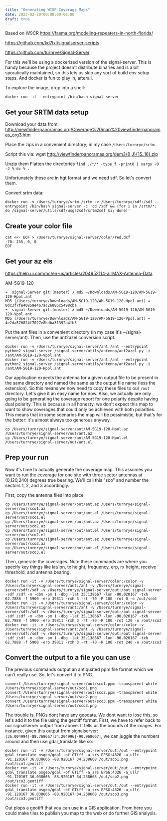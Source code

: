 ```yaml
---
title: "Generating WISP Coverage Maps"
date: 2023-02-20T00:00:00-06:00
draft: true
---
```


Based on W9CR https://fasma.org/modeling-repeaters-in-north-florida/


https://github.com/kd7lxl/signalserver-scripts

https://github.com/turnrye/Signal-Server

For this we'll be using a dockerized version of the signal-server. This is handy because the project doesn't distribute binaries and is a bit sporatically maintained, so this lets us skip any sort of build env setup steps. And docker is fun to play in, afterall. 

To explore the image, drop into a shell:

```
docker run -it --entrypoint /bin/bash signal-server
```

## Get your SRTM data setup

Download your data from:
http://viewfinderpanoramas.org/Coverage%20map%20viewfinderpanoramas_org3.htm

Place the zips in a convenient directory; in my case `/Users/turnrye/srtm`.

Script this via:
wget http://viewfinderpanoramas.org/dem3/{I,J}{15..16}.zip


Unzip them
Flatten the directories `find ./*/* -type f -print0 | xargs -0 -J % mv % .`

Unfortunately these are in hgt format and we need sdf. So let's convert them.

Convert srtm data:
```
docker run -v /Users/turnrye/srtm:/srtm -v /Users/turnrye/sdf:/sdf --entrypoint /bin/bash signal-server -c 'cd /sdf && (for i in /srtm/*; do /signal-server/utils/sdf/usgs2sdf/srtm2sdf $i; done)'
```

## Create your color file

```
cat <<- EOF > /Users/turnrye/signal-server/color/red.dcf
-70: 255, 0, 0
EOF
```

## Get your az els

https://help.ui.com/hc/en-us/articles/204952114-airMAX-Antenna-Data

AM-5G19-120
```
➜  signal-Server git:(master) ✗ md5 ~/Downloads/AM-5G19-120/AM-5G19-120-Hpol.ant
MD5 (/Users/turnrye/Downloads/AM-5G19-120/AM-5G19-120-Hpol.ant) = 0dc3f7fe40859e467ac26086c5498cba
➜  signal-Server git:(master) ✗ md5 ~/Downloads/AM-5G19-120/AM-5G19-120-Vpol.ant
MD5 (/Users/turnrye/Downloads/AM-5G19-120/AM-5G19-120-Vpol.ant) = 4e2da576824f7027e8bdba31392a4fb3
```

Put the ant files in a convenient directory (in my case it's ~/signal-server/ant). Then, use the ant2azel conversion script.

```
docker run -v /Users/turnrye/signal-server/ant:/ant --entrypoint python2 signal-server /signal-server/utils/antenna/ant2azel.py -i /ant/AM-5G19-120-Vpol.ant
docker run -v /Users/turnrye/signal-server/ant:/ant --entrypoint python2 signal-server /signal-server/utils/antenna/ant2azel.py -i /ant/AM-5G19-120-Hpol.ant
```

Our application expects the antenna for a given output file to be present in the same directory and named the same as the output file name (less the extension). So this means we now need to copy these files to our `/out` directory. Let's give it an easy name for now. Also, we actually are only going to be generating the coverage report for one polarity despite having dual polarity. This is because in all honesty, we don't expect this map to want to show coverages that could only be achieved with both polarities. This means that in some scenarios the map will be pessimistic, but that's for the better: it's almost always too generous anyway.

```
cp /Users/turnrye/signal-server/ant/AM-5G19-120-Hpol.az /Users/turnrye/signal-server/out/ant.az
cp /Users/turnrye/signal-server/ant/AM-5G19-120-Hpol.el /Users/turnrye/signal-server/out/ant.el
```

## Prep your run

Now it's time to actually generate the coverage map. This assumes you want to run the coverage for one site with three sector antennas at (0,120,240) degrees true bearing. We'll call this "sco" and number the sectors 1, 2, and 3 accordingly.

First, copy the antenna files into place
```
cp /Users/turnrye/signal-server/out/ant.az /Users/turnrye/signal-server/out/sco1.az
cp /Users/turnrye/signal-server/out/ant.el /Users/turnrye/signal-server/out/sco1.el
cp /Users/turnrye/signal-server/out/ant.az /Users/turnrye/signal-server/out/sco2.az
cp /Users/turnrye/signal-server/out/ant.el /Users/turnrye/signal-server/out/sco2.el
cp /Users/turnrye/signal-server/out/ant.az /Users/turnrye/signal-server/out/sco3.az
cp /Users/turnrye/signal-server/out/ant.el /Users/turnrye/signal-server/out/sco3.el
```

Then, generate the coverages. Note these commands are where you specify key things like lat/lon, tx height, frequency, erp, rx height, receive threshold, and antenna bearing.

```
docker run -it -v /Users/turnrye/signal-server/color:/color -v /Users/turnrye/signal-server/ant:/ant -v /Users/turnrye/signal-server/sdf:/sdf -v /Users/turnrye/signal-server/out:/out signal-server -sdf /sdf -m -dbm -pm 1 -dbg -lat 35.138667 -lon -90.020167 -txh 62.7888 -f 5900 -erp 39811 -rxh 3 -rt -70 -R 100 -rot 0 -o /out/sco1
docker run -it -v /Users/turnrye/signal-server/color:/color -v /Users/turnrye/signal-server/ant:/ant -v /Users/turnrye/signal-server/sdf:/sdf -v /Users/turnrye/signal-server/out:/out signal-server -sdf /sdf -m -dbm -pm 1 -dbg -lat 35.138667 -lon -90.020167 -txh 62.7888 -f 5900 -erp 39811 -rxh 3 -rt -70 -R 100 -rot 120 -o /out/sco2
docker run -it -v /Users/turnrye/signal-server/color:/color -v /Users/turnrye/signal-server/ant:/ant -v /Users/turnrye/signal-server/sdf:/sdf -v /Users/turnrye/signal-server/out:/out signal-server -sdf /sdf -m -dbm -pm 1 -dbg -lat 35.138667 -lon -90.020167 -txh 62.7888 -f 5900 -erp 39811 -rxh 3 -rt -70 -R 100 -rot 240 -o /out/sco3
```

## Convert the output to a file you can use

The previous commands output an antiquated ppm file format which we can't really use. So, let's convert it to PNG.

```
convert /Users/turnrye/signal-server/out/sco1.ppm -transparent white /Users/turnrye/signal-server/out/sco1.png
convert /Users/turnrye/signal-server/out/sco2.ppm -transparent white /Users/turnrye/signal-server/out/sco2.png
convert /Users/turnrye/signal-server/out/sco3.ppm -transparent white /Users/turnrye/signal-server/out/sco3.png
```

The trouble is, PNGs dont have any geodata. We dont want to lose this, so let's add it to the file using the geotiff format. First, we have to refer back to our signalserver output from above. It tells us the bounds of the images. For instance, given this output from signalserver: `|36.004994|-88.768667|34.204996|-90.968667|`, we can juggle the numbers around and then use gdal_translate like so:
```
docker run -it -v /Users/turnrye/signal-server/out:/out --entrypoint gdal_translate osgeo/gdal -of GTiff -a_srs EPSG:4326 -a_ullr -91.120167 36.038666 -88.920167 34.238668 /out/sco1.png /out/sco1.geotiff 
docker run -it -v /Users/turnrye/signal-server/out:/out --entrypoint gdal_translate osgeo/gdal -of GTiff -a_srs EPSG:4326 -a_ullr -91.120167 36.038666 -88.920167 34.238668 /out/sco2.png /out/sco2.geotiff 
docker run -it -v /Users/turnrye/signal-server/out:/out --entrypoint gdal_translate osgeo/gdal -of GTiff -a_srs EPSG:4326 -a_ullr -91.120167 36.038666 -88.920167 34.238668 /out/sco3.png /out/sco3.geotiff 
```

Out plops a geotiff that you can use in a GIS application. From here you could make tiles to publish you map to the web or do further GIS analysis.
